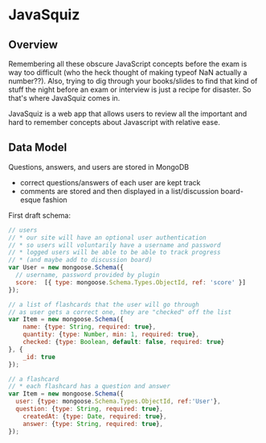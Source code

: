 # JavaSquiz

## Overview

Remembering all these obscure JavaScript concepts before the exam is way too difficult (who the heck thought of making typeof NaN actually a number??). Also, trying to dig through your books/slides to find that kind of stuff the night before an exam or interview is just a recipe for disaster. So that's where JavaSquiz comes in.

JavaSquiz is a web app that allows users to review all the important and hard to remember concepts about Javascript with relative ease.

## Data Model
Questions, answers, and users are stored in MongoDB

* correct questions/answers of each user are kept track
* comments are stored and then displayed in a list/discussion board-esque fashion


First draft schema:

```javascript
// users
// * our site will have an optional user authentication
// * so users will voluntarily have a username and password
// * logged users will be able to be able to track progress
// * (and maybe add to discussion board)
var User = new mongoose.Schema({
  // username, password provided by plugin
  score:  [{ type: mongoose.Schema.Types.ObjectId, ref: 'score' }]
});

// a list of flashcards that the user will go through
// as user gets a correct one, they are "checked" off the list
var Item = new mongoose.Schema({
	name: {type: String, required: true},
	quantity: {type: Number, min: 1, required: true},
	checked: {type: Boolean, default: false, required: true}
}, {
	_id: true
});

// a flashcard
// * each flashcard has a question and answer
var Item = new mongoose.Schema({
  user: {type: mongoose.Schema.Types.ObjectId, ref:'User'},
  question: {type: String, required: true},
	createdAt: {type: Date, required: true},
	answer: {type: String, required: true},
});


```



